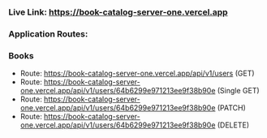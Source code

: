 ### Live Link: https://book-catalog-server-one.vercel.app

### Application Routes:

### Books

- Route: https://book-catalog-server-one.vercel.app/api/v1/users (GET)
- Route: https://book-catalog-server-one.vercel.app/api/v1/users/64b6299e971213ee9f38b90e (Single GET)
- Route: https://book-catalog-server-one.vercel.app/api/v1/users/64b6299e971213ee9f38b90e (PATCH)
- Route: https://book-catalog-server-one.vercel.app/api/v1/users/64b6299e971213ee9f38b90e (DELETE)

